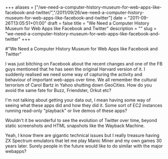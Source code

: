 +++
aliases = ["/we-need-a-computer-history-museum-for-web-apps-like-facebook-and-twitter/","/2011/09/26/we-need-a-computer-history-museum-for-web-apps-like-facebook-and-twitter"]
date = "2011-09-26T13:05:51+01:00"
draft = false
title = "We Need a Computer History Museum for Web Apps like Facebook and Twitter"
description = ""
slug = "we-need-a-computer-history-museum-for-web-apps-like-facebook-and-twitter"
+++

#"We Need a Computer History Museum for Web Apps like Facebook and Twitter"


 I was just bitching on Facebook about the recent changes and one of the FB guys mentioned that he has seen the original Harvard version of it. I suddenly realised we need some way of capturing the activity and behaviour of important web-apps over time. We all remember the cultural terrorism of Carol Bartz in Yahoo shutting down GeoCities. How do you avoid the same fate for Buzz, Friendster, Orkut etc? <p /><div>I&#39;m not talking about getting your data out, I mean having some way of seeing what these apps did and how they did it. Some sort of EC2 instances running read-only &quot;playback&quot; or live demos of these apps?</div> <p /><div>Wouldn&#39;t it be wonderful to see the evolution of Twitter over time, beyond static screenshots and HTML snapshots like the Wayback Machine.</div><p /><div>Yeah, I know there are gigantic technical issues but I really treasure having ZX Spectrum emulators that let me play Manic Miner and my own games 30 years later. Surely people in the future would like to do similar with the major webapps?</div>
 
